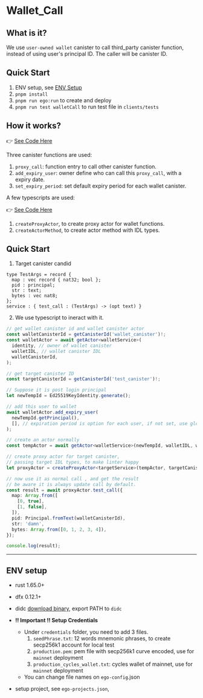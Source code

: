 # Wallet_Call

## What is it?

We use `user-owned wallet` canister to call third_party canister function, instead of using user's principal ID.
The caller will be canister ID.

## Quick Start

1. ENV setup, see [ENV Setup](#env-setup)
2. `pnpm install`
3. `pnpm run ego:run` to create and deploy
4. `pnpm run test walletCall` to run test file in `clients/tests`

## How it works?

👉 [See Code Here](clients/tests/walletCall.test.ts)

Three canister functions are used:

1. `proxy_call`: function entry to call other canister function.
2. `add_expiry_user`: owner define who can call this `proxy_call`, with a expiry date.
3. `set_expiry_period`: set default expiry period for each wallet canister.

A few typescripts are used:

👉 [See Code Here](clients/tests/proxyActor.ts)

1. `createProxyActor`, to create proxy actor for wallet functions.
2. `createActorMethod`, to create actor method with IDL types.

## Quick Start

1. Target canister candid

```candid
type TestArgs = record {
  map : vec record { nat32; bool };
  pid : principal;
  str : text;
  bytes : vec nat8;
};
service : { test_call : (TestArgs) -> (opt text) }

```

2. We use typescript to ineract with it.

```typescript
// get wallet canister id and wallet canister actor
const walletCanisterId = getCanisterId('wallet_canister')!;
const walletActor = await getActor<walletService>(
  identity, // owner of wallet canister
  walletIDL, // wallet canister IDL
  walletCanisterId,
);

// get target canister ID
const targetCanisterId = getCanisterId('test_canister')!;

// Suppose it is post login principal
let newTempId = Ed25519KeyIdentity.generate();

// add this user to wallet
await walletActor.add_expiry_user(
  newTempId.getPrincipal(),
  [], // expiration period is option for each user, if not set, use global setting
);

// create an actor normally
const tempActor = await getActor<walletService>(newTempId, walletIDL, walletCanisterId);

// create proxy actor for target canister,
// passing target IDL types, to make linter happy
let proxyActor = createProxyActor<targetService>(tempActor, targetCanisterId!, targetIDL);

// now use it as normal call , and get the result
// be aware it is always update call by default.
const result = await proxyActor.test_call({
  map: Array.from([
    [0, true],
    [1, false],
  ]),
  pid: Principal.fromText(walletCanisterId),
  str: 'damn',
  bytes: Array.from([0, 1, 2, 3, 4]),
});

console.log(result);
```

---

## ENV setup

- rust 1.65.0+
- dfx 0.12.1+
- didc [download binary](https://github.com/dfinity/candid/releases), export PATH to `didc`

- **!! Important !! Setup Credentials**

  - Under `credentials` folder, you need to add 3 files.
    1.  `seedPhrase.txt`: 12 words mnemonic phrases, to create secp256k1 account for local test
    2.  `production.pem`: pem file with secp256k1 curve encoded, use for `mainnet` deployment
    3.  `production_cycles_wallet.txt`: cycles wallet of mainnet, use for `mainnet` deployment
  - You can change file names on `ego-config`.json

- setup project, see `ego-projects.json`,
